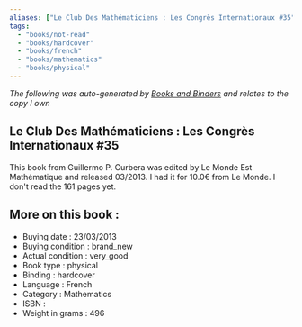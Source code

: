 ```yaml
---
aliases: ["Le Club Des Mathématiciens : Les Congrès Internationaux #35"] 
tags: 
  - "books/not-read" 
  - "books/hardcover" 
  - "books/french"
  - "books/mathematics"
  - "books/physical"
---
```


_The following was auto-generated by [Books and Binders](Books%20and%20Binders.md) and relates to the copy I own_
## Le Club Des Mathématiciens : Les Congrès Internationaux #35
This book from Guillermo P. Curbera was edited by Le Monde Est Mathématique and released 03/2013. I had it for 10.0€ from Le Monde. I don't read the 161 pages yet.

## More on this book :
- Buying date : 23/03/2013
- Buying condition : brand_new
- Actual condition : very_good
- Book type : physical
- Binding : hardcover
- Language : French
- Category : Mathematics
- ISBN : 
- Weight in grams : 496
